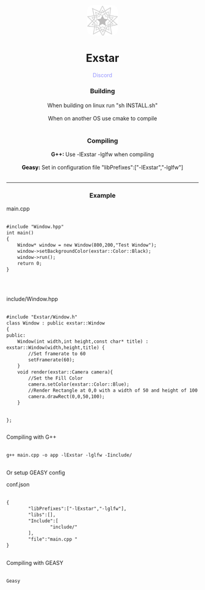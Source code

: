 <p align="center">
	<img src="Exstar.png" alt="Geno" width="80" height="80" style="border-radius: 15px"><h1 align="center">Exstar</h1><p align="center"><a href="https://discord.gg/WacprUHpUF" style="text-decoration: none;color: rgb(150,150,255);">Discord</a></p>
</p>


<h3 align="center">Building</h3>
<h4 align="center" style="font-weight: 400;">
	When building on linux run "sh INSTALL.sh"<br><br>
	When on another OS use cmake to compile
	<br>
	<br>
</h4>

<h3 align="center">Compiling</h3>
<p align="center">
	<span style="font-weight: bold;">G++: </span> Use -lExstar -lglfw when compiling<br><br>
	<a href="https://github.com/benajah/GEASY/releases/tag/Release" style="text-decoration: none; color: black;"><span style="font-weight: bold;">Geasy:</a> </span> Set in configuration file  "libPrefixes":["-lExstar","-lglfw"]<br><br>
</p>
<hr noshade>
<h3 align="center">
	Example
</h3>
<p>main.cpp</p>
<pre>
<code>
#include "Window.hpp"
int main()
{
	Window* window = new Window(800,200,"Test Window");
	window->setBackgroundColor(exstar::Color::Black);
	window->run();
	return 0;
}
</code>
</pre><br>
<p>include/Window.hpp</p>
<pre>
<code>
#include "Exstar/Window.h"
class Window : public exstar::Window
{
public:
	Window(int width,int height,const char* title) : exstar::Window(width,height,title) {
		//Set framerate to 60
		setFramerate(60);
	}
	void render(exstar::Camera camera){
		//Set the Fill Color
		camera.setColor(exstar::Color::Blue);
		//Render Rectangle at 0,0 with a width of 50 and height of 100
		camera.drawRect(0,0,50,100);
	}

};
</code>
</pre>
<p>Compiling with G++</p>
<pre><code>
g++ main.cpp -o app -lExstar -lglfw -Iinclude/
</code>
</pre>
<p>Or setup GEASY config</p>
<p>conf.json</p>
<pre>
<code>
{
        "libPrefixes":["-lExstar","-lglfw"],
        "libs":[],
        "Include":[
                "include/"
        ],
        "file":"main.cpp "
}
</code>
</pre>
<p>Compiling with GEASY</p>
<pre>
<code>
Geasy
</code>
</pre>
